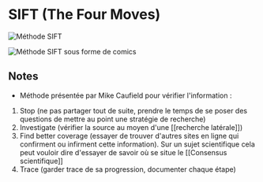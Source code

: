 # SIFT (The Four Moves)

![Méthode SIFT](sift.png)

![Méthode SIFT sous forme de comics](sift.jpg)

## Notes
- Méthode présentée par Mike Caufield pour vérifier l'information :

1. Stop (ne pas partager tout de suite, prendre le temps de se poser des questions de mettre au point une stratégie de recherche)
2. Investigate (vérifier la source au moyen d'une [[recherche latérale]])
3. Find better coverage (essayer de trouver d'autres sites en ligne qui confirment ou infirment cette information). Sur un sujet scientifique cela peut vouloir dire d'essayer de savoir où se situe le [[Consensus scientifique]]
4. Trace (garder trace de sa progression, documenter chaque étape)
